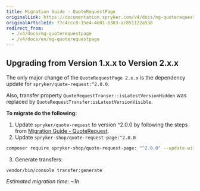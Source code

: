 ```yaml
---
title: Migration Guide - QuoteRequestPage
originalLink: https://documentation.spryker.com/v4/docs/mg-quoterequestpage
originalArticleId: 77c4ccc8-15e4-4e81-b383-ac851122a538
redirect_from:
  - /v4/docs/mg-quoterequestpage
  - /v4/docs/en/mg-quoterequestpage
---
```


## Upgrading from Version 1.x.x to Version 2.x.x
The only major change of the `QuoteRequestPage 2.x.x` is the dependency update for `spryker/quote-request:^2.0.0`.

Also, transfer property `QuoteRequestTranser::isLatestVersionHidden` was replaced by `QuoteRequestTransfer:isLatestVersionVisible`.

**To migrate do the following:**
1. Update `spryker/quote-request` to version ^2.0.0 by following the steps from [Migration Guide - QuoteRequest](/docs/scos/dev/module-migration-guides/{{page.version}}/migration-guide-quoterequest.html).
2. Update `spryker-shop/quote-request-page:^2.0.0`

```bash
composer require spryker-shop/quote-request-page: "^2.0.0" --update-with-dependencies
```
3. Generate transfers:

```basg
vendor/bin/console transfer:generate
```
*Estimated migration time: ~1h*
